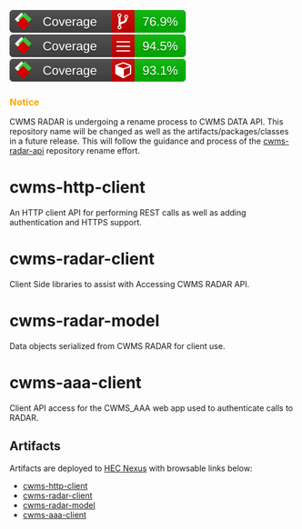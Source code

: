 ![BranchCoverage](.github/coveragereport/badge_branchcoverage.svg) ![LineCoverage](.github/coveragereport/badge_linecoverage.svg) ![MethodCoverage](.github/coveragereport/badge_methodcoverage.svg)

### <span style="color:orange">Notice</span>
CWMS RADAR is undergoing a rename process to CWMS DATA API. 
This repository name will be changed as well as the artifacts/packages/classes in a future release. 
This will follow the guidance and process of the [cwms-radar-api](https://github.com/USACE/cwms-radar-api) repository rename effort.


# cwms-http-client
An HTTP client API for performing REST calls as well as adding authentication and HTTPS support.

# cwms-radar-client
Client Side libraries to assist with Accessing CWMS RADAR API.

# cwms-radar-model
Data objects serialized from CWMS RADAR for client use.

# cwms-aaa-client
Client API access for the CWMS_AAA web app used to authenticate calls to RADAR.

## Artifacts
Artifacts are deployed to [HEC Nexus](https://www.hec.usace.army.mil/nexus) with browsable links below:

- [cwms-http-client](https://www.hec.usace.army.mil/nexus/#browse/browse:maven-public:mil%2Farmy%2Fusace%2Fhec%2Fcwms-http-client)
- [cwms-radar-client](https://www.hec.usace.army.mil/nexus/#browse/browse:maven-public:mil%2Farmy%2Fusace%2Fhec%2Fcwms-radar-client)
- [cwms-radar-model](https://www.hec.usace.army.mil/nexus/#browse/browse:maven-public:mil%2Farmy%2Fusace%2Fhec%2Fcwms-radar-model)
- [cwms-aaa-client](https://www.hec.usace.army.mil/nexus/#browse/browse:maven-public:mil%2Farmy%2Fusace%2Fhec%2Fcwms-aaa-client)

